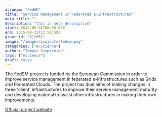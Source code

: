 ```yaml
---
acronym: "FedSM"
title: "Service Management in Federated e-Infrastructures"
meta_title: ""
description: "this is meta description"
start: 2012-09-01T00:00:00Z
end: 2015-08-31T23:59:59Z
grant_id: "312851"
image: "/images/projects/fedsm.png"
categories: ["e-Science"]
author: "Tomasz Szepieniec"
tags: ["escience"]
draft: false
---
```


The FedSM project is funded by the European Commission in order to improve
service management in federated e-Infrastructures such as Grids and Federated
Clouds. The project has dual aims of making changes in three 'client'
infrastructures to improve their service management maturity and developing
material to assist other infrastructures in making their own improvements.

[Official project website](http://fedsm.eu/)
